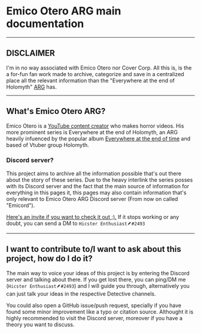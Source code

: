 # Emico Otero ARG main documentation



---
## DISCLAIMER
I'm in no way associated with Emico Otero nor Cover Corp. All this is, is the a for-fun fan work made to archive, categorize and save in a centralized place all the relevant information than the "Everywhere at the end of Holomyth" [ARG](https://en.wikipedia.org/wiki/Alternate_reality_game) has. 

---

## What's Emico Otero ARG?

Emico Otero is a [YouTube content creator](https://www.youtube.com/channel/Cy0GSNCIAkbx89ORgAsyhKQ) who makes horror videos. His more prominent series is Everywhere at the end of Holomyth, an ARG heavily infuenced by the popular album [Everywhere at the end of time](https://www.youtube.com/watch?v=wJWksPWDKOc) and based of Vtuber group Holomyth.

### Discord server?

This project aims to archive all the information possible that's out there about the story of these series. Due to the heavy interlink the series posses with its Discord server and the fact that the main source of information for everything in this pages it, this pages may also contain information that's only relevant to Emico Otero ARG Discord server (From now on called "Emicord"). 

[Here's an invite if you want to check it out ;).](https://discord.gg/WJUfBscq9P) If it stops working or any doubt, you can send a DM to `Hicster Enthusiast🪶#2493`

---

## I want to contribute to/I want to ask about this project, how do I do it?

The main way to voice your ideas of this project is by entering the Discord server and talking about there. If you get lost there, you can ping/DM me (`Hicster Enthusiast🪶#2493`) and I will guide you through, alternatively you can just talk your ideas in the respective Detective channels.

You could also open a GitHub issue/push request, specially if you have found some minor improvement like a typo or citation source. Althought it is highly recommended to visit the Discord server, moreover if you have a theory you want to discuss. 
